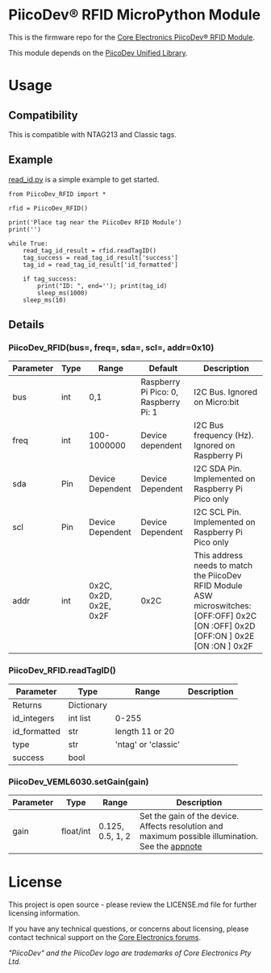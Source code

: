 # PiicoDev® RFID MicroPython Module

This is the firmware repo for the [Core Electronics PiicoDev® RFID Module](https://core-electronics.com.au/piicodev-rfid-module.html).

This module depends on the [PiicoDev Unified Library](https://github.com/CoreElectronics/CE-PiicoDev-Unified).

<!--See the Quickstart Guides for:
- [Micro:bit v2](https://core-electronics.com.au/tutorials/piicodev-ambient-light-sensor-veml6030-quickstart-guide-for-micro-bit.html)
- [Raspberry Pi Pico](https://core-electronics.com.au/tutorials/piicodev-ambient-light-sensor-veml6030-quickstart-guide-for-rpi-pico).
- [Raspberry Pi](https://core-electronics.com.au/tutorials/piicodev-raspberrypi/piicodev-ambient-light-sensor-veml6030-raspberry-pi-guide.html)
-->

# Usage
## Compatibility
This is compatible with NTAG213 and Classic tags.
## Example
[read_id.py](https://github.com/CoreElectronics/CE-PiicoDev-RFID-MicroPython-Module/blob/main/examples/read_id.py) is a simple example to get started.
```
from PiicoDev_RFID import *

rfid = PiicoDev_RFID()

print('Place tag near the PiicoDev RFID Module')
print('')

while True:
    read_tag_id_result = rfid.readTagID()
    tag_success = read_tag_id_result['success']
    tag_id = read_tag_id_result['id_formatted']

    if tag_success:
        print("ID: ", end=''); print(tag_id)
        sleep_ms(1000)
    sleep_ms(10)
```
## Details
### PiicoDev_RFID(bus=, freq=, sda=, scl=, addr=0x10)
Parameter | Type | Range | Default | Description
--- | --- | --- | --- | ---
bus | int | 0,1 | Raspberry Pi Pico: 0, Raspberry Pi: 1 | I2C Bus.  Ignored on Micro:bit
freq | int | 100-1000000 | Device dependent | I2C Bus frequency (Hz).  Ignored on Raspberry Pi
sda | Pin | Device Dependent | Device Dependent | I2C SDA Pin. Implemented on Raspberry Pi Pico only
scl | Pin | Device Dependent | Device Dependent | I2C SCL Pin. Implemented on Raspberry Pi Pico only
addr | int | 0x2C, 0x2D, 0x2E, 0x2F | 0x2C | This address needs to match the PiicoDev RFID Module ASW microswitches:<br>[OFF:OFF] 0x2C<br>[ON :OFF] 0x2D<br>[OFF:ON ] 0x2E<br>[ON :ON ] 0x2F

### PiicoDev_RFID.readTagID()
Parameter | Type | Range | Description
--- | --- | --- | ---
Returns | Dictionary |
id_integers | int list | 0-255
id_formatted | str | length 11 or 20
type | str | 'ntag' or 'classic'
success | bool |

### PiicoDev_VEML6030.setGain(gain)
Parameter | Type | Range | Description
--- | --- | --- | ---
gain | float/int | 0.125, 0.5, 1, 2 | Set the gain of the device. Affects resolution and maximum possible illumination. See the [appnote](https://www.vishay.com/docs/84367/designingveml6030.pdf)

# License
This project is open source - please review the LICENSE.md file for further licensing information.

If you have any technical questions, or concerns about licensing, please contact technical support on the [Core Electronics forums](https://forum.core-electronics.com.au/).

*\"PiicoDev\" and the PiicoDev logo are trademarks of Core Electronics Pty Ltd.*
